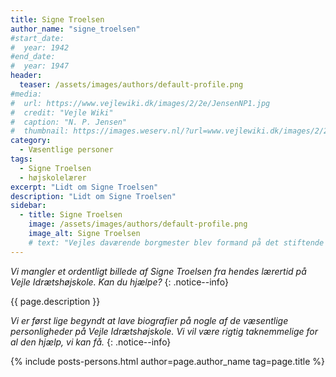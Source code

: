 ```yaml
---
title: Signe Troelsen
author_name: "signe_troelsen"
#start_date:
#  year: 1942
#end_date:
#  year: 1947
header:
  teaser: /assets/images/authors/default-profile.png
#media:
#  url: https://www.vejlewiki.dk/images/2/2e/JensenNP1.jpg
#  credit: "Vejle Wiki"
#  caption: "N. P. Jensen"
#  thumbnail: https://images.weserv.nl/?url=www.vejlewiki.dk/images/2/2e/JensenNP1.jpg&w=100
category:
  - Væsentlige personer
tags:
  - Signe Troelsen
  - højskolelærer
excerpt: "Lidt om Signe Troelsen"
description: "Lidt om Signe Troelsen"
sidebar:
  - title: Signe Troelsen
    image: /assets/images/authors/default-profile.png
    image_alt: Signe Troelsen
    # text: "Vejles daværende borgmester blev formand på det stiftende møde for Den Jyske Idrætshøjskole i 1942 og var formand indtil 1947."
---
```


_Vi mangler et ordentligt billede af Signe Troelsen fra hendes lærertid på Vejle Idrætshøjskole. Kan du hjælpe?_
{: .notice--info}

{{ page.description }}

_Vi er først lige begyndt at lave biografier på nogle af de væsentlige personligheder på Vejle Idrætshøjskole. Vi vil være rigtig taknemmelige for al den hjælp, vi kan få._
{: .notice--info}

{% include posts-persons.html author=page.author_name tag=page.title %}
